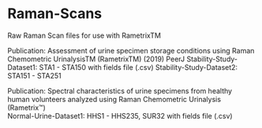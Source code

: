 # Raman-Scans
Raw Raman Scan files for use with RametrixTM

Publication: Assessment of urine specimen storage conditions using Raman Chemometric UrinalysisTM (RametrixTM) (2019) PeerJ
Stability-Study-Dataset1: STA1 - STA150 with fields file (.csv)
Stability-Study-Dataset2: STA151 - STA251

Publication: Spectral characteristics of urine specimens from healthy human volunteers analyzed using Raman Chemometric Urinalysis (Rametrix™)  
Normal-Urine-Dataset1: HHS1 - HHS235, SUR32 with fields file (.csv)

